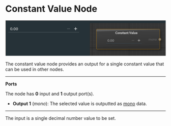 # Constant Value Node

![constant Value](images/constantvalue.png)

The constant value node provides an output for a single constant value that can be used in other nodes.

---

**Ports**

The node has **0** input and **1** output port(s).

- **Output 1** (*mono*): The selected value is outputted as [mono](types.md) data.

---

The input is a single decimal number value to be set.